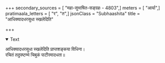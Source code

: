 +++
secondary_sources = [ "महा-सुभाषित-सङ्ग्रहः - 4803",]
meters = [ "आर्या",]
pratimaala_letters = [ "र", "त",]
jsonClass = "Subhaashita"
title = "आधिक्यादधरसुधा स्खलेदिति"

+++

<details open><summary>Text</summary>

आधिक्यादधरसुधा स्खलेदिति प्राप्तशङ्कया विधिना।  
रचितं तदुपष्टम्भे चिबुकं पाटीरमादधता॥
</details>
